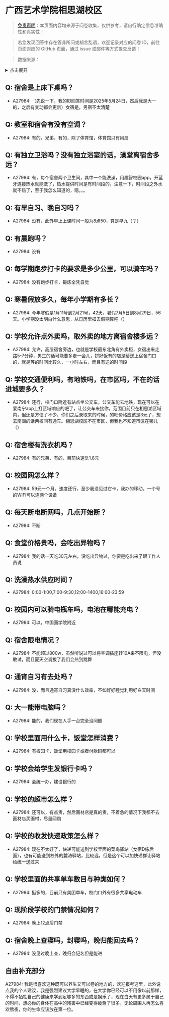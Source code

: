 # 广西艺术学院相思湖校区

> [免责声明](https://colleges.chat/#_3)：本页面内容均来源于问卷收集，仅供参考，请自行确定信息准确性和真实性！

> 若您发现回答中存在答非所问或胡言乱语，欢迎记录对应的问卷 ID，前往页面对应的 GitHub 页面，通过 issue 或邮件等方式提交反馈！

> 数据来源：

<details><summary>点击展开</summary>
<ul>
<li>A27984: 1719990842@qq.com (2025 年 05 月)</li>
</ul>
</details>

## Q: 宿舍是上床下桌吗？

- A27984: （先说一下，我的ID回答时间是2025年5月24日，然后我是大一的，之后有变动都会更新）女宿是，男宿不太清楚

## Q: 教室和宿舍有没有空调？

- A27984: 有的，兄弟，有的，除了体育馆，体育馆只有风扇

## Q: 有独立卫浴吗？没有独立浴室的话，澡堂离宿舍多远？

- A27984: 有，每个宿舍两个卫生间，其中一个能洗澡，用趣智校园app，开蓝牙连接热水就能洗了，热水提供时间是有时间段的，注意一下，时间段之外水就不热了，至于我怎么知道的，嗯。。。

## Q: 有早自习、晚自习吗？

- A27984: 没有，此外早上上课时间一般为8点50，算是早九（？）

## Q: 有晨跑吗？

- A27984: 没有

## Q: 每学期跑步打卡的要求是多少公里，可以骑车吗？

- A27984: 没有跑步打卡，锻炼全凭自觉

## Q: 寒暑假放多久，每年小学期有多长？

- A27984: 今年寒假是1月11号到2月21号，42天，暑假7月5日到8月29日，56天。小学期没太明白什么意思，从日历里扣去假期算吧（）

## Q: 学校允许点外卖吗，取外卖的地方离宿舍楼多远？

- A27984: 允许，高层宿舍旁边，也就是学校最东北角有外卖柜，女宿出来走路5-7分钟，男生的话可能要多走一会儿，拼好饭有的店是给送上宿舍门口的，就是等的时间比较久，一小时左右，而且有送的时间段

## Q: 学校交通便利吗，有地铁吗，在市区吗，不在的话进城要多久？

- A27984: 还行，校门口附近有站点坐公交车，公交车能去地铁，现在可以在爱南宁app上打区域响应的吧了，让公交车来接你，范围目前只在相思湖区域内，但还是方便了不少，你们之后录取来的时候，的吧价格应该是3元了，想去南湖的话两校间有通车。相思湖校区不在市区，但我也不知道市区在哪儿（）

## Q: 宿舍楼有洗衣机吗？

- A27984: 有的兄弟，有的，目前快速洗1.8元

## Q: 校园网怎么样？

- A27984: 59元一个月，速度还行，至少我没见过它卡，我办的移动，一个号的WiFi可以连两个设备

## Q: 每天断电断网吗，几点开始断？

- A27984: 不断

## Q: 食堂价格贵吗，会吃出异物吗？

- A27984: 我的话一天吃30元左右，没吃出异物过，你要是吃出来了跟工作人员说

## Q: 洗澡热水供应时间？

- A27984: 0:00-1:00,7:00-9:30,12:00-1400,16:00-23:59

## Q: 校园内可以骑电瓶车吗，电池在哪能充电？

- A27984: 可以，中国画学院附近

## Q: 宿舍限电情况？

- A27984: 不能超过800w，虽然听说过可以将空调插座转10A来不限电，但没敢试，而且夏天空调拔了我们会热到跳舞

## Q: 通宵自习有去处吗？

- A27984: 没，而且通宵自习真没什么效率，不如好好睡觉利用好白天时间

## Q: 大一能带电脑吗？

- A27984: 能的，我们现在人手一台完全没问题

## Q: 学校里面用什么卡，饭堂怎样消费？

- A27984: 有校园卡，饭堂用校园卡或者付款码都可以

## Q: 学校会给学生发银行卡吗？

- A27984: 会统一办，建设银行的

## Q: 学校的超市怎么样？

- A27984: 还可以，有点贵，然后画材店是真的贵，不着急的情况下我都不去画材店买画材，尽量网购

## Q: 学校的收发快递政策怎么样？

- A27984: 现在不太好了，快递可能送到学校里面的菜鸟驿站（女宿D栋后面），也有可能送到校外的麓涛驿站，比较远，但是这个可以加快递群让驿站给统一送过来

## Q: 学校里面的共享单车数目与种类如何？

- A27984: 挺多的，目前只有美团单车，校门口外有很多共享电动车

## Q: 现阶段学校的门禁情况如何？

- A27984: 晚上12点后门禁

## Q: 宿舍晚上查寝吗，封寝吗，晚归能回去吗？

- A27984: 没见过晚上查，晚归会记名但是能进

## 自由补充部分

A27984: 我是很喜欢这种既可以养生又可以卷的地方的，欢迎报考这里，此外说点我的个人建议，我是强烈建议大学早睡的，在大学你已经可以不用像以前那样，不得不牺牲自己的健康来学到足够多的东西或是娱乐了，现在白天有更多属于自己的时间，想必你的身体在高中的残害中已经变得疲惫了很多，无论周围人再怎么喜欢熬夜，你的生命应该放在第一位。